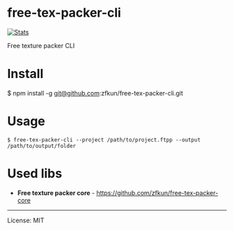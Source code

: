 # free-tex-packer-cli

[![Stats](https://nodei.co/npm/free-tex-packer-cli.png?downloads=true&stars=true)](https://www.npmjs.com/package/free-tex-packer-cli)

Free texture packer CLI 

# Install
   
$ npm install -g git@github.com:zfkun/free-tex-packer-cli.git
   
# Usage
```
$ free-tex-packer-cli --project /path/to/project.ftpp --output /path/to/output/folder
```

# Used libs

* **Free texture packer core** - https://github.com/zfkun/free-tex-packer-core

---
License: MIT
